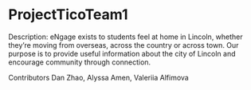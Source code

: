 # ProjectTicoTeam1
Description: eNgage exists to students feel at home in Lincoln, whether they’re moving from overseas, across the country or across town. Our purpose is to provide useful information about the city of Lincoln and encourage community through connection.

Contributors Dan Zhao, Alyssa Amen, Valeriia Alfimova